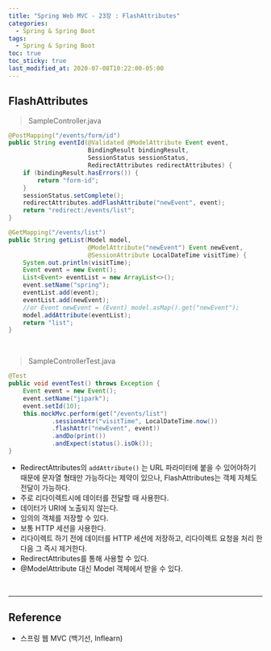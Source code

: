 ```yaml
---
title: "Spring Web MVC - 23장 : FlashAttributes"
categories:
  - Spring & Spring Boot
tags:
  - Spring & Spring Boot
toc: true
toc_sticky: true
last_modified_at: 2020-07-08T10:22:00-05:00
---
```


## FlashAttributes

> SampleController.java

```java
@PostMapping("/events/form/id")
public String eventId(@Validated @ModelAttribute Event event,
                      BindingResult bindingResult,
                      SessionStatus sessionStatus,
                      RedirectAttributes redirectAttributes) {
    if (bindingResult.hasErrors()) {
        return "form-id";
    }
    sessionStatus.setComplete();
    redirectAttributes.addFlashAttribute("newEvent", event);
    return "redirect:/events/list";
}

@GetMapping("/events/list")
public String getList(Model model,
                      @ModelAttribute("newEvent") Event newEvent,
                      @SessionAttribute LocalDateTime visitTime) {
    System.out.println(visitTime);
    Event event = new Event();
    List<Event> eventList = new ArrayList<>();
    event.setName("spring");
    eventList.add(event);
    eventList.add(newEvent);
    //or Event newEvent = (Event) model.asMap().get("newEvent");
    model.addAttribute(eventList);
    return "list";
}
```

<br>

> SampleControllerTest.java

```java
@Test
public void eventTest() throws Exception {
    Event event = new Event();
    event.setName("jipark");
    event.setId(10);
    this.mockMvc.perform(get("/events/list")
            .sessionAttr("visitTime", LocalDateTime.now())
            .flashAttr("newEvent", event))
            .andDo(print())
            .andExpect(status().isOk());
}
```

* RedirectAttributes의 `addAttribute()` 는 URL 파라미터에 붙을 수 있어야하기 때문에 문자열 형태만 가능하다는 제약이 있으나, FlashAttributes는 객체 자체도 전달이 가능하다.
* 주로 리다이렉트시에 데이터를 전달할 때 사용한다.
* 데이터가 URI에 노출되지 않는다.
* 임의의 객체를 저장할 수 있다.
* 보통 HTTP 세션을 사용한다.
* 리다이렉트 하기 전에 데이터를 HTTP 세션에 저장하고, 리다이렉트 요청을 처리 한 다음 그 즉시 제거한다.
* RedirectAttributes를 통해 사용할 수 있다.
* @ModelAttribute 대신 Model 객체에서 받을 수 있다.

<br>

---

## Reference

*	스프링 웹 MVC (백기선, Inflearn)
